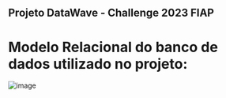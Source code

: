 ## Projeto DataWave - Challenge 2023 FIAP
# Modelo Relacional do banco de dados utilizado no projeto:
![image](https://github.com/user-attachments/assets/c18bedf4-1bcc-4271-ba22-1f7bb3f6c940)

